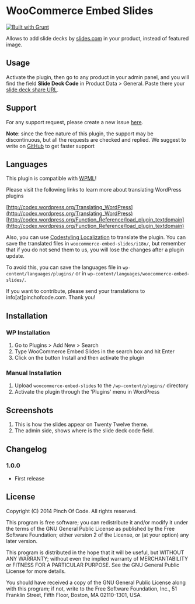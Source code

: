 # WooCommerce Embed Slides

[![Built with Grunt](https://cdn.gruntjs.com/builtwith.png)](http://gruntjs.com/)


Allows to add slide decks by [slides.com](http://slides.com) in your product, instead of featured image.

## Usage

Activate the plugin, then go to any product in your admin panel, and you will find the field **Slide Deck Code** in Product Data > General. Paste there your [slide deck share URL](http://help.slides.com/knowledgebase/articles/234819-sharing-decks).

## Support
For any support request, please create a new issue [here](https://github.com/PinchOfCode/woocommerce-embed-slides/issues).

**Note**: since the free nature of this plugin, the support may be discontinuous, but all the requests are checked and replied. We suggest to write on [GitHub](https://github.com/PinchOfCode/woocommerce-embed-slides/issues) to get faster support

## Languages

This plugin is compatible with [WPML](https://wpml.org/?aid=59615&affiliate_key=ob6gYwY5ZA22)!

Please visit the following links to learn more about translating WordPress plugins

[http://codex.wordpress.org/Translating_WordPress](http://codex.wordpress.org/Translating_WordPress)
[http://codex.wordpress.org/Function_Reference/load_plugin_textdomain](http://codex.wordpress.org/Function_Reference/load_plugin_textdomain)

Also, you can use [Codestyling Localization](https://wordpress.org/plugins/codestyling-localization/) to translate the plugin.
You can save the translated files in `woocommerce-embed-slides/i18n/`, but remember that if you do not send them to us, you will lose the changes after a plugin update.

To avoid this, you can save the languages file in `wp-content/languages/plugins/` or in `wp-content/languages/woocommerce-embed-slides/`.

If you want to contribute, please send your translations to info[at]pinchofcode.com. Thank you!

## Installation

### WP Installation

1. Go to Plugins > Add New > Search
2. Type WooCommerce Embed Slides in the search box and hit Enter
3. Click on the button Install and then activate the plugin

### Manual Installation

1. Upload `woocommerce-embed-slides` to the `/wp-content/plugins/` directory
2. Activate the plugin through the 'Plugins' menu in WordPress

## Screenshots

1. This is how the slides appear on Twenty Twelve theme.
2. The admin side, shows where is the slide deck code field.

## Changelog

### 1.0.0
* First release

## License
Copyright (C) 2014 Pinch Of Code. All rights reserved.

This program is free software; you can redistribute it and/or
modify it under the terms of the GNU General Public License
as published by the Free Software Foundation; either version 2
of the License, or (at your option) any later version.

This program is distributed in the hope that it will be useful,
but WITHOUT ANY WARRANTY; without even the implied warranty of
MERCHANTABILITY or FITNESS FOR A PARTICULAR PURPOSE.  See the
GNU General Public License for more details.

You should have received a copy of the GNU General Public License
along with this program; if not, write to the Free Software
Foundation, Inc., 51 Franklin Street, Fifth Floor, Boston, MA  02110-1301, USA.